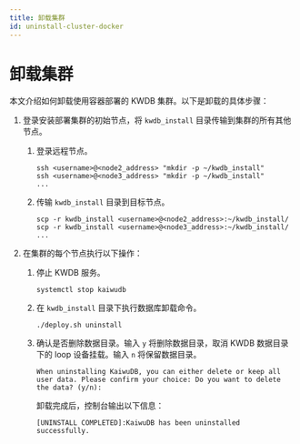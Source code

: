 ```yaml
---
title: 卸载集群
id: uninstall-cluster-docker
---
```


# 卸载集群

本文介绍如何卸载使用容器部署的 KWDB 集群。以下是卸载的具体步骤：

1. 登录安装部署集群的初始节点，将 `kwdb_install` 目录传输到集群的所有其他节点。
    1. 登录远程节点。

        ```shell
        ssh <username>@<node2_address> "mkdir -p ~/kwdb_install"
        ssh <username>@<node3_address> "mkdir -p ~/kwdb_install"
        ...
        ```
        
    2. 传输 `kwdb_install` 目录到目标节点。

        ```shell
        scp -r kwdb_install <username>@<node2_address>:~/kwdb_install/
        scp -r kwdb_install <username>@<node3_address>:~/kwdb_install/
        ...    
        ```

2. 在集群的每个节点执行以下操作：
    1. 停止 KWDB 服务。

        ```shell
        systemctl stop kaiwudb
        ``` 

    2. 在 `kwdb_install` 目录下执行数据库卸载命令。

        ```shell
        ./deploy.sh uninstall 
        ```
    3. 确认是否删除数据目录。输入 `y` 将删除数据目录，取消 KWDB 数据目录下的 loop 设备挂载。输入 `n` 将保留数据目录。

        ```shell
        When uninstalling KaiwuDB, you can either delete or keep all user data. Please confirm your choice: Do you want to delete the data? (y/n): 
        ``` 

        卸载完成后，控制台输出以下信息：

        ```shell
        [UNINSTALL COMPLETED]:KaiwuDB has been uninstalled successfully.
        ```